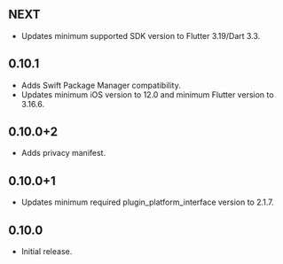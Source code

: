 ## NEXT

- Updates minimum supported SDK version to Flutter 3.19/Dart 3.3.

## 0.10.1

- Adds Swift Package Manager compatibility.
- Updates minimum iOS version to 12.0 and minimum Flutter version to 3.16.6.

## 0.10.0+2

- Adds privacy manifest.

## 0.10.0+1

- Updates minimum required plugin_platform_interface version to 2.1.7.

## 0.10.0

- Initial release.
